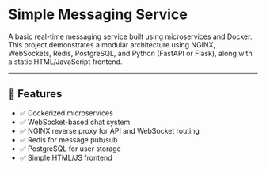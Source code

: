 # Simple Messaging Service

A basic real-time messaging service built using microservices and Docker. This project demonstrates a modular architecture using NGINX, WebSockets, Redis, PostgreSQL, and Python (FastAPI or Flask), along with a static HTML/JavaScript frontend.

---

## 🚀 Features

- ✅ Dockerized microservices
- ✅ WebSocket-based chat system
- ✅ NGINX reverse proxy for API and WebSocket routing
- ✅ Redis for message pub/sub
- ✅ PostgreSQL for user storage
- ✅ Simple HTML/JS frontend
